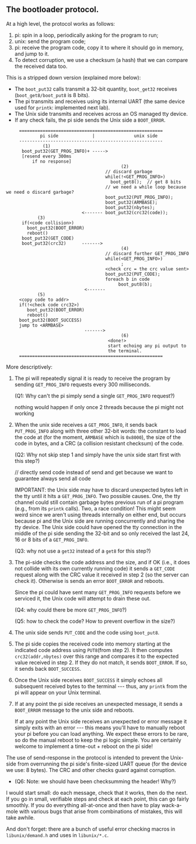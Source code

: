 ## The bootloader protocol.

At a high level, the protocol works as follows: 
  1. pi: spin in a loop, periodically asking for the program to run;
  2. unix: send the program code;
  3. pi: receive the program code, copy it to where it should go in
     memory, and jump to it.
  4. To detect corruption, we use a checksum (a hash) that we can
     compare the received data too.

This is a stripped down version (explained more below):
 - The `boot_put32` calls transmit a 32-bit quantity,
   `boot_get32` receives (`boot_get8/boot_put8` is 8 bits).
 - The pi transmits and receives using its internal UART (the same 
    device used for `printk`: implemented next lab).  
 - The Unix side transmits and receives across an OS managed tty device.
 - If any check fails, the pi side sends the Unix side a `BOOT_ERROR`.


```
     =======================================================
             pi side             |               unix side
     -------------------------------------------------------
              (1)
      boot_put32(GET_PROG_INFO)+ ----->
      [resend every 300ms 
          if no response]
                                            (2)
                                      // discard garbage
                                      while(!<GET_PROG_INFO>)
                                        boot_get8();  // get 8 bits
                                      // we need a while loop because we need o discard garbage?
                                      boot_put32(PUT_PROG_INFO);
                                      boot_put32(ARMBASE);
                                      boot_put32(nbytes);
                             <------- boot_put32(crc32(code));
            (3)
      if(<code collision>)
        boot_put32(BOOT_ERROR)
        reboot()
      boot_put32(GET_CODE)
      boot_put32(crc32)      ------->
                                            (4)
                                      // discard further GET_PROG_INFO
                                      while(<GET_PROG_INFO>)
                                            ;
                                      <check crc = the crc value sent>
                                      boot_put32(PUT_CODE);
                                      foreach b in code
                                           boot_put8(b);
                              <-------
            (5)
     <copy code to addr>
     if(!<check code crc32>)
        boot_put32(BOOT_ERROR)
        reboot()
     boot_put32(BOOT_SUCCESS)
     jump to <ARMBASE>
                              ------->
                                            (6)
                                       <done!>
                                       start echoing any pi output to 
                                       the terminal.
     =======================================================
```

More descriptively:

  1. The pi will repeatedly signal it is ready to receive the program by
     sending `GET_PROG_INFO` requests every 300 milliseconds. 

     (Q1: Why can't the pi simply send a single `GET_PROG_INFO` request?)

     nothing would happen if only once
     2 threads
     because the pi might not working

  2. When the unix side receives a `GET_PROG_INFO`, it sends back
     `PUT_PROG_INFO` along with three other 32-bit words: the constant
     to load the code at (for the moment, `ARMBASE` which is `0x8000`),
     the size of the code in bytes,  and a CRC (a collision resistant
     checksum) of the code.

     (Q2: Why not skip step 1 and simply have the unix side start first
     with this step?)

     // directly send code instead of send and get because we want to guarantee always send all code

     IMPORTANT: the Unix side may have to discard unexpected bytes left in
     the tty until it hits a `GET_PROG_INFO`.  Two possible causes.  One,
     the tty channel could still contain garbage bytes previous run of a
     pi program (e.g., from its `printk` calls).  Two, a race condition!
     This might seem weird since we aren't using threads internally on
     either end, but occurs because pi and the Unix side are running
     concurrently and sharing the tty device.  The Unix side could have
     opened the tty connection in the middle of the pi side sending
     the 32-bit and so only received the last 24, 16 or 8 bits of a
     `GET_PROG_INFO`.

     (Q3: why not use a `get32` instead of a `get8` for this step?)

  3. The pi-side checks the code address and the size, and if OK (i.e.,
     it does not collide with its own currently running code) it sends a
     `GET_CODE` request along with the CRC value it received in step
     2 (so the server can check it).  Otherwise is sends an error
     `BOOT_ERROR` and reboots.

     Since the pi could have sent many `GET_PROG_INFO` requests before
     we serviced it, the Unix code will attempt to drain these out.

     (Q4: why could there be more `GET_PROG_INFO`?)


     (Q5: how to check the code?  How to prevent overflow in
     the size?)

  4. The unix side sends `PUT_CODE` and the code using `boot_put8`.

  5. The pi side copies the received code into memory starting at the
     indicated code address using `PUT8`(from step 2).  It then computes
     `crc32(addr,nbytes)` over this range and compares it to the
     expected value received in step 2.  If they do not match, it sends
     `BOOT_ERROR`.  If so, it sends back `BOOT_SUCCESS`.

  6. Once the Unix side receives `BOOT_SUCCESS` it simply echoes all
     subsequent received bytes to the terminal --- thus, any `printk`
     from the pi will appear on your Unix terminal.

  7. If at any point the pi side receives an unexpected message, it
     sends a `BOOT_ERROR` message to the unix side and reboots.

     If at any point the Unix side receives an unexpected or error message
     it simply exits with an error --- this means you'll have to manually
     reboot your pi before you can load anything.  We expect these errors
     to be rare, so do the manual reboot to keep the pi logic simple.
     You are certainly welcome to implement a time-out + reboot on the
     pi side!

The use of send-response in the protocol is intended to prevent the
Unix-side from overrunning the pi side's finite-sized UART queue (for
the device we use: 8 bytes).  The CRC and other checks guard against
corruption.

  - (Q6: Note: we should have been checksumming the header!    Why?)

I would start small: do each message, check that it works, then do
the next.  If you go in small, verifiable steps and check at each point,
this can go fairly smoothly.  If you do everything all-at-once and then
have to play wack-a-mole with various bugs that arise from combinations
of mistakes, this will take awhile.

And don't forget: there are a bunch of useful error checking macros in
`libunix/demand.h` and uses in `libunix/*.c`.
